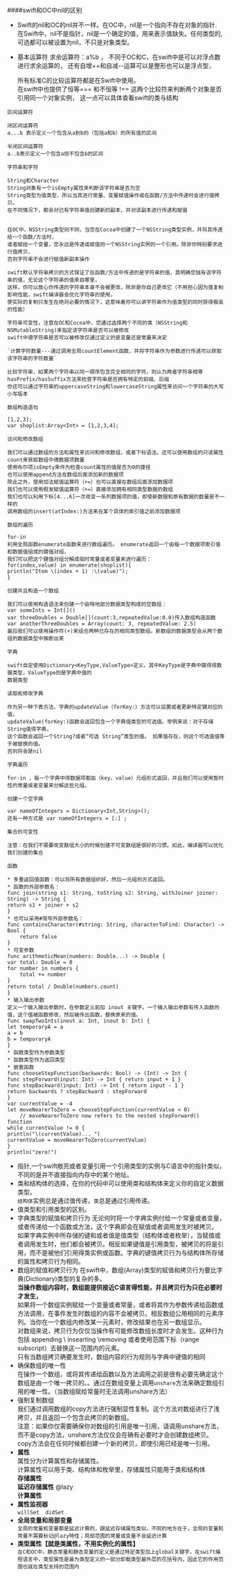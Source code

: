 ####swift和OC中nil的区别  
* Swift的nil和OC的nil并不一样。在OC中，nil是一个指向不存在对象的指针.  
在Swift中，nil不是指针，nil是一个确定的值，用来表示值缺失。任何类型的,可选都可以被设置为nil，不只是对象类型。

* 基本运算符
	求余运算符：a%b ，
	不同于OC和C，在swift中是可以对浮点数进行求余运算的，
	还有自增++和自减--运算可以是整形也可以是浮点型，
	
	所有标准C的比较运算符都是在Swift中使用。  
	在swift中也提供了恒等=== 和不恒等 !== 这两个比较符来判断两个对象是否引用同一个对象实例，
	这一点可以具体查看swift的类与结构
	
`区间运算符`
	
	闭区间运算符
	a...b 表示定义一个包含从a到b的（包括a和b）的所有值的区间
	
	半闭区间运算符
	a..b表示定义一个包含a但不包含b的区间

`字符串和字符` 

	String和Character  
	String对象有一个isEmpty属性来判断该字符串是否为空  
	String类型为值类型，所以当其进行常量、变量赋值操作或在函数/方法中传递时会进行值拷贝。    
	在不同情况下，都会对已有字符串值创建新的副本，并对该副本进行传递和赋值  


	在OC中，NSString类型则不同，当您在Cocoa中创建了一个NSString类型实例，并将其传递给一个函数/方法时，  
	或者赋给一个变量，您永远是传递或赋值同一个NSString实例的一个引用。除非你特别要求进行值拷贝，  
	否则字符串不会进行赋值新副本操作	  
	
	swift默认字符串拷贝的方式保证了在函数/方法中传递的是字符串的值，其明确您独有该字符串的值，无论这个字符串的值来自哪里，  
	这样，你可以放心你传递的字符串本身不会被更改，除非是你自己更改它（不用担心因为值复制影响性能，swift编译器会优化字符串的使用，  
	使实际的复制只发生在绝对必要的情况下，这意味着你可以讲字符串作为值类型的同时获得极高的性能）   

	字符串可变性，注意在OC和Cocoa中，您通过选择两个不同的类（NSString和NSMutableString)来指定该字符串是否可以被修改   
	swift中德字符串是否可以被修改仅通过定义的是变量还是常量来决定  
	
	`计算字符数量---通过调用全局countElement函数，并将字符串作为参数进行传递可以获取该字符串的字符数量`  
	
	比较字符串，如果两个字符串以同一顺序包含完全相同的字符，则认为两者字符串相等   
	hasPrefix/hasSuffix方法来检查字符串是否拥有特定的前缀、后缀  
	你还可以通过字符串的uppercaseString和lowercaseString属性来访问一个字符串的大写小写版本  
	
`数组构造语句`

	[1,2,3];   
	var shoplist:Array<Int> = [1,2,3,4];   
	


`访问和修改数组`

	我们可以通过数组的方法和属性来访问和修改数组，或者下标语法。还可以使用数组的只读属性count来获取数组中德数据项数量  
	使用布尔项isEmpty来作为检查count属性的值是否为0的捷径  
	也可以使用append方法在数组后面添加新的数据项  
	除此之外，使用加法赋值运算符（+=）也可以直接在数组后面添加数据项  
	我们也可以使用假发赋值运算符（+=）直接添加拥有相同类型数据的数组  
	我们也可以利用下标[4...6]一次改变一系列数据项的值，即使新数据和原有数据的数量是不一样的  
	调用数组的insert(atIndex:)方法来在某个具体的索引值之前添加数据项  

`数组的遍历`

	for-in  
	利用全局函数enumerate函数来进行数组遍历。 enumerate返回一个由每一个数据项索引值和数据值组成的键值对组，  
	我们可以把这个键值对组分解成临时常量或者变量来进行遍历：  
	for(index,value) in enumerate(shoplist){  
	println("Item \(index + 1) :\(value)");   
	}  

`创建并且构造一个数组`

	我们可以使用构造语法来创建一个由特地部分数据类型构成的空数组：  
	var someInts = Int[]()  
	var threeDoubles = Double[](count:3,repeatedValue:0.0)传入数组构造函数  
	var anotherThreeDoubles = Array(count: 3, repeatedValue: 2.5)  
	最后我们可以使用操作符(+)来组合两种已存在的相同类型数组。新数组的数据类型会从两个数组的数据类型中推断出来  

`字典`  
	
	swift自定使用Dictionary<KeyType,ValueType>定义，其中KeyType是字典中键得得数据类型，ValueType则是字典中值的  
	数据类型  

`读取和修改字典`  
	
	作为另一种下表方法，字典的updateValue（forKey:）方法可以设置或者更新特定键对应的值。  
	updateValue(forKey:)函数会返回包含一个字典值类型的可选值。举例来说：对于存储String值得字典，  
	这个函数会返回一个String?或者“可选 String”类型的值。 如果值存在，则这个可选值值等于被替换的值。  
	否则将会是nil   

`字典遍历`  
	  
	for-in ，每一个字典中得数据项都由（key，value）元组形式返回，并且我们可以使用暂时性的常量或者变量来分解这些元组。  
	
`创建一个空字典`  

	var nameOfIntegers = Dictionary<Int,String>();  
	还有一种方式是 var nameOfIntegers = [:] ;    

`集合的可变性`  

	注意：在我们不需要改变数组大小的时候创建不可变数组是很好的习惯。如此，编译器可以优化我们创建的集合
	
`函数`  

	* 多重返回值函数：可以将所有数据组织好，然后一元组的方式返回。  
	* 函数的外部参数名：  
	func join(string s1: String, toString s2: String, withJoiner joiner: String) -> String {
    return s1 + joiner + s2  
	}  
	* 也可以采用#简写外部参数名：  
	func containsCharacter(#string: String, characterToFind: Character) -> Bool {
        return false
	}  
	* 可变参数  
	func arithmeticMean(numbers: Double...) -> Double {
    var total: Double = 0
    for number in numbers {
        total += number
    }
    return total / Double(numbers.count)
	}
	* 输入输出参数  
	定义一个输入输出参数时，在参数定义前加 inout 关键字。一个输入输出参数有传入函数的值，这个值被函数修改，然后被传出函数，替换原来的值。  
	func swapTwoInts(inout a: Int, inout b: Int) {
    let temporaryA = a
    a = b
    b = temporaryA
	}
	* 函数类型作为参数类型  
	* 函数类型作为返回类型  
	* 嵌套函数  
	func chooseStepFunction(backwards: Bool) -> (Int) -> Int {
    func stepForward(input: Int) -> Int { return input + 1 }
    func stepBackward(input: Int) -> Int { return input - 1 }
    return backwards ? stepBackward : stepForward
	}
	var currentValue = -4
	let moveNearerToZero = chooseStepFunction(currentValue < 0)
		// moveNearerToZero now refers to the nested stepForward() function
	while currentValue != 0 {
    println("\(currentValue)... ")
    currentValue = moveNearerToZero(currentValue)
	}
	println("zero!")

* 指针,一个swift敞亮或者变量引用一个引用类型的实例与C语言中的指针类似，不同的是并不直接指向内存中的某个地址。  
* 类和结构体的选择，在你的代码中可以使用类和结构体来定义你的自定义数据类型。  
  `结构体`实例总是通过值传递，`类`总是通过引用传递。  
* 值类型和引用类型的区别。  
* 字典类型的赋值和拷贝行为 无论何时将一个字典实例付给一个常量或者变量，或者传递给一个函数或方法，这个字典即会在赋值或者调用发生时被拷贝。  
 如果字典实例中所存储的键和或者值是值类型（结构体或者枚举），当赋值或者调用发生时，他们都会被拷贝。相反如果键值是引用类型，被拷贝的将是引用，而不是被他们引用得类实例或函数。字典的键值拷贝行为与结构体所存储的属性和拷贝行为相同。    
* 数组的赋值和拷贝行为  在swift中，数组(Array)类型的赋值和拷贝行为要比字典(Dictionary)类型的复杂的多。   
 **当操作数组内容时，数组能提供接近C语言得性能，并且拷贝行为只在必要时才发生，**  
 如果将一个数组实例赋给一个变量或者常量，或者将其作为参数传递给函数或方法调用，在事件发生时数组的内容不会被拷贝。相反数组公用相同的元素序列。当你在一个数组内修改某一元素时，修改结果也在另一数组显示。  
对数组来说，拷贝行为仅仅当操作有可能修改数组长度时才会发生。这种行为包括 appending \ insearting \removing 或者使用范围下标（range subscript）去替换这一范围内的元素。  
只有当数组拷贝确要发生时，数组内容的行为规则与字典中键值的相同  
* 确保数组的唯一性  
在操作一个数组，或将其传递给函数以及方法调用之前是很有必要先确定这个数组是由一个唯一拷贝的。。通过在数组变量上调用`unshare`方法来确定数组引用的唯一性。（当数组赋给常量时无法调用unshare方法）  
* 强制复制数组   
我们通过调用数组的copy方法进行强制显性复制。这个方法对数组进行了浅拷贝，并且返回一个包含此拷贝的新数组。  
注意：如果你仅需要确保你对数组的引用是唯一引用，请调用unshare方法，而不是copy方法，unshare方法仅仅会在确有必要时才会创建数组拷贝。copy方法会在任何时候都创建一个新的拷贝，即使引用已经是唯一引用。
* **属性**  
属性分为计算属性和存储属性。  
计算属性可以用于类、结构体和枚举里，存储属性只能用于类和结构体    
**存储属性**  
**延迟存储属性**  @lazy  
**计算属性**  
* **属性监视器**  
 `willSet  didSet`
* **全局变量和局部变量**   
 `全局的常量和变量都是延迟计算的，跟延迟存储属性类似，不同的地方在于，全局的变量和常量不需要标记@lazy特性；局部范围的常量或变量不会延迟计算` 
* **类型属性【就是类属性，不用实例化的属性】**   
 `在C和OC中，静态常量和静态变量的定义是通过特定类型加上global关键字，在swift编程语言中，类型属性是最为类型定义的一部分卸载类型最外层的花括号内，因此它的作用范围也就在类型支持的范围内`  
